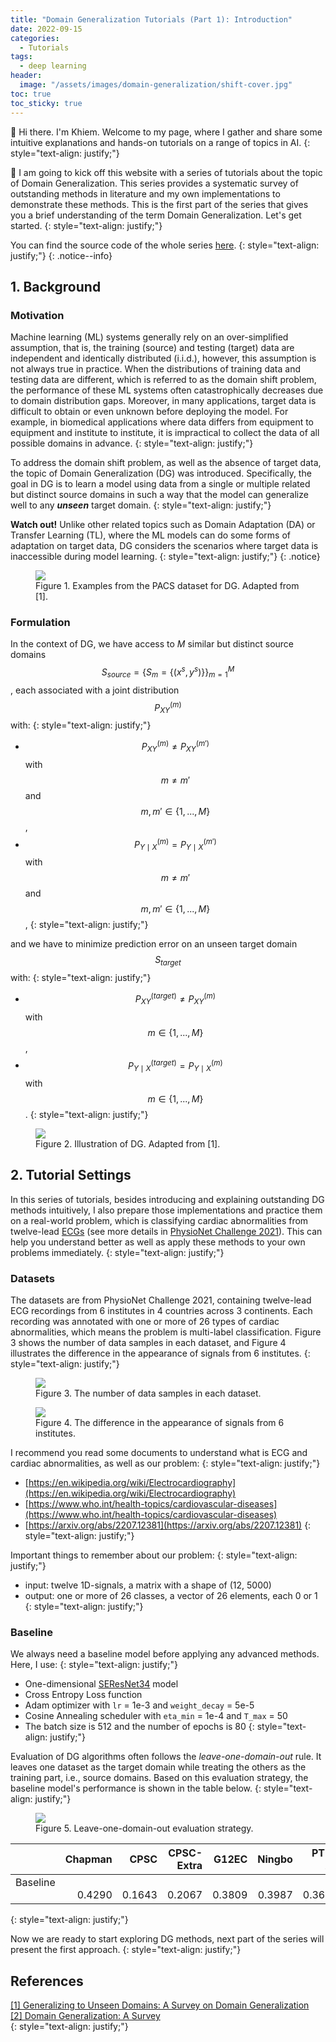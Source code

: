 ```yaml
---
title: "Domain Generalization Tutorials (Part 1): Introduction"
date: 2022-09-15
categories: 
  - Tutorials
tags: 
  - deep learning
header: 
  image: "/assets/images/domain-generalization/shift-cover.jpg"
toc: true
toc_sticky: true
---
```


👋 Hi there. I'm Khiem. Welcome to my page, where I gather and share some intuitive explanations and hands-on tutorials on a range of topics in AI. 
{: style="text-align: justify;"}

🚀 I am going to kick off this website with a series of tutorials about the topic of Domain Generalization. This series provides a systematic survey of outstanding methods in literature and my own implementations to demonstrate these methods. This is the first part of the series that gives you a brief understanding of the term Domain Generalization. Let's get started. 
{: style="text-align: justify;"}

You can find the source code of the whole series [here](https://github.com/lhkhiem28/DGECG). 
{: style="text-align: justify;"}
{: .notice--info}

## 1. Background

### Motivation
Machine learning (ML) systems generally rely on an over-simplified assumption, that is, the training (source) and testing (target) data are independent and identically distributed (i.i.d.), however, this assumption is not always true in practice. When the distributions of training data and testing data are different, which is referred to as the domain shift problem, the performance of these ML systems often catastrophically decreases due to domain distribution gaps. Moreover, in many applications, target data is difficult to obtain or even unknown before deploying the model. For example, in biomedical applications where data differs from equipment to equipment and institute to institute, it is impractical to collect the data of all possible domains in advance. 
{: style="text-align: justify;"}

To address the domain shift problem, as well as the absence of target data, the topic of Domain Generalization (DG) was introduced. Specifically, the goal in DG is to learn a model using data from a single or multiple related but distinct source domains in such a way that the model can generalize well to any **_unseen_** target domain. 
{: style="text-align: justify;"}

**Watch out!** Unlike other related topics such as Domain Adaptation (DA) or Transfer Learning (TL), where the ML models can do some forms of adaptation on target data, DG considers the scenarios where target data is inaccessible during model learning. 
{: style="text-align: justify;"}
{: .notice}

<figure class="align-center">
  <img src="{{ site.url }}{{ site.baseurl }}/assets/images/domain-generalization/DG-DA.jpg">
  <figcaption>Figure 1. Examples from the PACS dataset for DG. Adapted from [1]. </figcaption>
</figure>

### Formulation
In the context of DG, we have access to $M$ similar but distinct source domains $$S_{source}=\{S_m=\{(x^s, y^s)\}\}_{m=1}^M$$, each associated with a joint distribution $$P_{XY}^{(m)}$$ with: 
{: style="text-align: justify;"}
* $$P_{XY}^{(m)}\neq P_{XY}^{({m}')}$$ with $$m\neq {m}'$$ and $$m, {m}'\in \{1, ..., M\}$$, 
* $$P_{Y\mid X}^{(m)}= P_{Y\mid X}^{({m}')}$$ with $$m\neq {m}'$$ and $$m, {m}'\in \{1, ..., M\}$$, 
{: style="text-align: justify;"}

and we have to minimize prediction error on an unseen target domain $$S_{target}$$ with: 
{: style="text-align: justify;"}
* $$P_{XY}^{(target)}\neq P_{XY}^{(m)}$$ with $$m\in \{1, ..., M\}$$, 
* $$P_{Y\mid X}^{(target)}= P_{Y\mid X}^{(m)}$$ with $$m\in \{1, ..., M\}$$. 
{: style="text-align: justify;"}

<figure class="align-center">
  <img src="{{ site.url }}{{ site.baseurl }}/assets/images/domain-generalization/DG-formulation.jpg">
  <figcaption>Figure 2. Illustration of DG. Adapted from [1]. </figcaption>
</figure>

## 2. Tutorial Settings
In this series of tutorials, besides introducing and explaining outstanding DG methods intuitively, I also prepare those implementations and practice them on a real-world problem, which is classifying cardiac abnormalities from twelve-lead [ECGs](https://en.wikipedia.org/wiki/Electrocardiography) (see more details in [PhysioNet Challenge 2021](https://moody-challenge.physionet.org/2021/)). This can help you understand better as well as apply these methods to your own problems immediately. 
{: style="text-align: justify;"}

### Datasets
The datasets are from PhysioNet Challenge 2021, containing twelve-lead ECG recordings from 6 institutes in 4 countries across 3 continents. Each recording was annotated with one or more of 26 types of cardiac abnormalities, which means the problem is multi-label classification. Figure 3 shows the number of data samples in each dataset, and Figure 4 illustrates the difference in the appearance of signals from 6 institutes. 
{: style="text-align: justify;"}

<figure class="align-center">
  <img src="{{ site.url }}{{ site.baseurl }}/assets/images/domain-generalization/data-sources.jpg">
  <figcaption>Figure 3. The number of data samples in each dataset. </figcaption>
</figure>
<figure class="align-center">
  <img src="{{ site.url }}{{ site.baseurl }}/assets/images/domain-generalization/signal-appearance.jpg">
  <figcaption>Figure 4. The difference in the appearance of signals from 6 institutes. </figcaption>
</figure>

I recommend you read some documents to understand what is ECG and cardiac abnormalities, as well as our problem: 
{: style="text-align: justify;"}
* [https://en.wikipedia.org/wiki/Electrocardiography](https://en.wikipedia.org/wiki/Electrocardiography)
* [https://www.who.int/health-topics/cardiovascular-diseases](https://www.who.int/health-topics/cardiovascular-diseases)
* [https://arxiv.org/abs/2207.12381](https://arxiv.org/abs/2207.12381)
{: style="text-align: justify;"}

Important things to remember about our problem: 
{: style="text-align: justify;"}
* input: twelve 1D-signals, a matrix with a shape of (12, 5000)
* output: one or more of 26 classes, a vector of 26 elements, each 0 or 1
{: style="text-align: justify;"}

### Baseline
We always need a baseline model before applying any advanced methods. Here, I use: 
{: style="text-align: justify;"}
* One-dimensional [SEResNet34](https://arxiv.org/abs/1709.01507) model
* Cross Entropy Loss function
* Adam optimizer with `lr` = 1e-3 and `weight_decay` = 5e-5
* Cosine Annealing scheduler with `eta_min` = 1e-4 and `T_max` = 50
* The batch size is 512 and the number of epochs is 80
{: style="text-align: justify;"}

Evaluation of DG algorithms often follows the _leave-one-domain-out_ rule. It leaves one dataset as the target domain while treating the others as the training part, i.e., source domains. Based on this evaluation strategy, the baseline model's performance is shown in the table below. 
{: style="text-align: justify;"}

<figure class="align-center">
  <img src="{{ site.url }}{{ site.baseurl }}/assets/images/domain-generalization/leave-one-domain-out.jpg">
  <figcaption>Figure 5. Leave-one-domain-out evaluation strategy. </figcaption>
</figure>

|            |    Chapman |       CPSC | CPSC-Extra |      G12EC |     Ningbo |     PTB-XL |        Avg |
| :--------- | ---------: | ---------: | ---------: | ---------: | ---------: | ---------: | ---------: |
| Baseline &nbsp; &nbsp; | &nbsp; &nbsp; &nbsp; &nbsp; &nbsp; 0.4290 | &nbsp; &nbsp; &nbsp; &nbsp; &nbsp; 0.1643 | &nbsp; &nbsp; &nbsp; &nbsp; &nbsp; 0.2067 | &nbsp; &nbsp; &nbsp; &nbsp; &nbsp; 0.3809 | &nbsp; &nbsp; &nbsp; &nbsp; &nbsp; 0.3987 | &nbsp; &nbsp; &nbsp; &nbsp; &nbsp; 0.3626 | &nbsp; &nbsp; &nbsp; &nbsp; &nbsp; 0.3237 |
{: style="text-align: justify;"}

Now we are ready to start exploring DG methods, next part of the series will present the first approach. 
{: style="text-align: justify;"}

## References
[[1] Generalizing to Unseen Domains: A Survey on Domain Generalization](https://arxiv.org/abs/2103.03097)<br>
[[2] Domain Generalization: A Survey](https://arxiv.org/abs/2103.02503)<br>
{: style="text-align: justify;"}